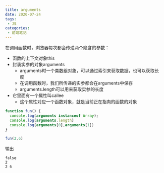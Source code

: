 ```yaml
---
title: arguments
date: 2020-07-24
tags:
 - JS
categories:
 - 前端笔记
---
```


在调用函数时，浏览器每次都会传递两个隐含的参数：
* 函数的上下文对象this
* 封装实参的对象arguments
  * arguments时一个类数组对象，可以通过索引来获取数据，也可以获取长度
  * 在调用函数时，我们所传递的实参都会在arguments中保存
  * arguments.length可以用来获取实参的长度
* 它里面有一个属性叫callee
  * 这个属性对应一个函数对象，就是当前正在指向的函数的对象
```js
function fun() {
  console.log(arguments instanceof Array);
  console.log(arguments.length)
  console.log(arguments[0],arguments[1])
}

fun(2,6)
```
输出
```
false
2
2 6
```
  